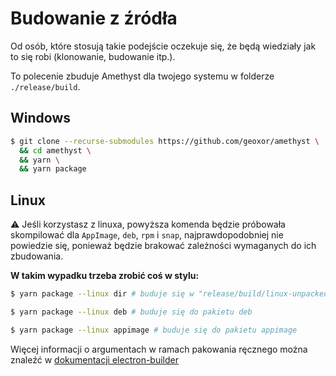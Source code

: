 # Budowanie z źródła

Od osób, które stosują takie podejście oczekuje się, że będą wiedziały jak to się robi (klonowanie, budowanie itp.).

To polecenie zbuduje Amethyst dla twojego systemu w folderze `./release/build`.

## Windows

```sh
$ git clone --recurse-submodules https://github.com/geoxor/amethyst \
  && cd amethyst \
  && yarn \
  && yarn package 
```

## Linux

⚠️ Jeśli korzystasz z linuxa, powyższa komenda będzie próbowała skompilować dla 
`AppImage`, `deb`, `rpm` i `snap`, najprawdopodobniej nie powiedzie się, ponieważ będzie brakować zależności wymaganych do ich zbudowania.

**W takim wypadku trzeba zrobić coś w stylu:**

```sh
$ yarn package --linux dir # buduje się w "release/build/linux-unpacked"
```

```sh
$ yarn package --linux deb # buduje się do pakietu deb
```

```sh
$ yarn package --linux appimage # buduje się do pakietu appimage
```

Więcej informacji o argumentach w ramach pakowania ręcznego można znaleźć w [dokumentacji electron-builder](https://www.electron.build/configuration/linux.html)
